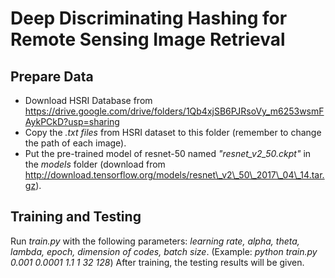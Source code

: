 # Deep Discriminating Hashing for Remote Sensing Image Retrieval

## Prepare Data
- Download HSRI Database from https://drive.google.com/drive/folders/1Qb4xjSB6PJRsoVy_m6253wsmFAykPCkD?usp=sharing
- Copy the *.txt files* from HSRI dataset to this folder (remember to change the path of each image).
- Put the pre-trained model of resnet-50 named *"resnet_v2_50.ckpt"* in the *models* folder (download from http://download.tensorflow.org/models/resnet\_v2\_50\_2017\_04\_14.tar.gz).

## Training and Testing
Run *train.py* with the following parameters: *learning rate, alpha, theta, lambda, epoch, dimension of codes, batch size*.
(Example: *python train.py 0.001 0.0001 1.1 1 32 128*)
After training, the testing results will be given.
